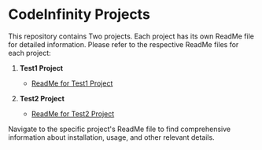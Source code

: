 # CodeInfinity Projects

This repository contains Two projects. Each project has its own ReadMe file for detailed information. Please refer to the respective ReadMe files for each project:

1. **Test1 Project**
    - [ReadMe for Test1 Project](https://github.com/ntazindanormand/codeInfintyTest/blob/b178b8ddf3ef8d84fdb132cd98a926f3a6d1a0c1/TEST1/READ%20ME%20.md)

2. **Test2 Project**
    - [ReadMe for Test2 Project](https://github.com/ntazindanormand/codeInfintyTest/blob/0dcfa3df17c40553bc8311c97116cdba40a617db/TEST2/READ%20ME.md)

Navigate to the specific project's ReadMe file to find comprehensive information about installation, usage, and other relevant details.
